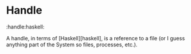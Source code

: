 # Handle
:handle:haskell:

A handle, in terms of [Haskell][haskell], is a reference to a file (or I guess anything part of the System so files, processes, etc.).
